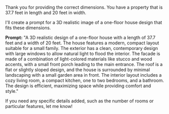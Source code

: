 Thank you for providing the correct dimensions. You have a property that is 37.7 feet in length and 20 feet in width.

I'll create a prompt for a 3D realistic image of a one-floor house design that fits these dimensions.

**Prompt:**
"A 3D realistic design of a one-floor house with a length of 37.7 feet and a width of 20 feet. The house features a modern, compact layout suitable for a small family. The exterior has a clean, contemporary design with large windows to allow natural light to flood the interior. The facade is made of a combination of light-colored materials like stucco and wood accents, with a small front porch leading to the main entrance. The roof is a flat or slightly sloped design, and the house is surrounded by minimal landscaping with a small garden area in front. The interior layout includes a cozy living room, a compact kitchen, one to two bedrooms, and a bathroom. The design is efficient, maximizing space while providing comfort and style."

If you need any specific details added, such as the number of rooms or particular features, let me know!
